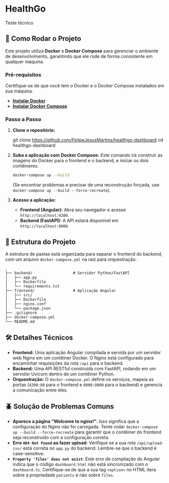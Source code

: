 # HealthGo

Teste técnico

## 🚀 Como Rodar o Projeto

Este projeto utiliza **Docker** e **Docker Compose** para gerenciar o ambiente de desenvolvimento, garantindo que ele rode de forma consistente em qualquer máquina.

### Pré-requisitos

Certifique-se de que você tem o Docker e o Docker Compose instalados em sua máquina.

  * [**Instalar Docker**](https://docs.docker.com/get-docker/)
  * [**Instalar Docker Compose**](https://docs.docker.com/compose/install/)

### Passo a Passo

1.  **Clone o repositório:**

    git clone https://github.com/FelipeJesusMartins/healthgo-dashboard
    cd healthgo-dashboard

2.  **Suba a aplicação com Docker Compose:**
    Este comando irá construir as imagens do Docker para o frontend e o backend, e iniciar os dois contêineres.

    ```bash
    docker-compose up --build
    ```

    (Se encontrar problemas e precisar de uma reconstrução forçada, use `docker-compose up --build --force-recreate`).

3.  **Acesse a aplicação:**

      * **Frontend (Angular):** Abra seu navegador e acesse `http://localhost:4200`.
      * **Backend (FastAPI):** A API estará disponível em `http://localhost:8000`.

## 📁 Estrutura do Projeto

A estrutura de pastas está organizada para separar o frontend do backend, com um arquivo `docker-compose.yml` na raiz para orquestração.

```
.
├── backend/                  # Servidor Python/FastAPI
│   ├── app.py
│   ├── Dockerfile
│   └── requirements.txt
├── frontend/                 # Aplicação Angular
│   ├── src/
│   ├── Dockerfile
│   ├── nginx.conf
│   └── package.json
├── .gitignore
├── docker-compose.yml
└── README.md
```

## 🛠️ Detalhes Técnicos

  * **Frontend:** Uma aplicação Angular compilada e servida por um servidor web Nginx em um contêiner Docker. O Nginx está configurado para encaminhar requisições da rota `/api` para o backend.
  * **Backend:** Uma API RESTful construída com FastAPI, rodando em um servidor Uvicorn dentro de um contêiner Python.
  * **Orquestração:** O `docker-compose.yml` define os serviços, mapeia as portas (`4200:80` para o frontend e `8000:8000` para o backend) e gerencia a comunicação entre eles.

## 🪲 Solução de Problemas Comuns

  * **Aparece a página "Welcome to nginx\!"**: Isso significa que a configuração do Nginx não foi carregada. Tente rodar `docker-compose up --build --force-recreate` para garantir que o contêiner do frontend seja reconstruído com a configuração correta.
  * **Erro `404 Not Found` ao fazer upload**: Verifique se a sua rota `/api/upload-csv/` está correta no `app.py` do backend. Lembre-se que o backend é case-sensitive.
  * **`Property 'files' does not exist`**: Este erro de compilação do Angular indica que o código `dashboard.html` não está sincronizado com o `dashboard.ts`. Certifique-se de que a sua tag `<option>` no HTML itera sobre a propriedade `patients` e não sobre `files`.